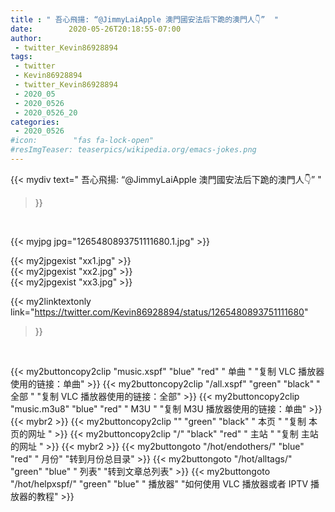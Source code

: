 ```yaml
---
title : " 吾心飛揚: “@JimmyLaiApple 澳門國安法后下跪的澳門人👇”  "
date:        2020-05-26T20:18:55-07:00
author:
 - twitter_Kevin86928894
tags:
 - twitter
 - Kevin86928894
 - twitter_Kevin86928894
 - 2020_05
 - 2020_0526
 - 2020_0526_20
categories:
 - 2020_0526
#icon:        "fas fa-lock-open"
#resImgTeaser: teaserpics/wikipedia.org/emacs-jokes.png
---
```


{{< mydiv text=" 吾心飛揚: “@JimmyLaiApple 澳門國安法后下跪的澳門人👇”  "
>}}
<br>


 {{< myjpg jpg="1265480893751111680.1.jpg" >}}<br> 

{{< my2jpgexist "xx1.jpg" >}}<br>
{{< my2jpgexist "xx2.jpg" >}}<br>
{{< my2jpgexist "xx3.jpg" >}}<br>


{{< my2linktextonly link="https://twitter.com/Kevin86928894/status/1265480893751111680"
>}}


<br>

{{< my2buttoncopy2clip "music.xspf"        "blue"   "red"    " 单曲 "  "复制 VLC 播放器使用的链接：单曲" >}} {{< my2buttoncopy2clip "/all.xspf"         "green"  "black"  " 全部 "  "复制 VLC 播放器使用的链接：全部" >}} {{< my2buttoncopy2clip "music.m3u8"        "blue"   "red"    " M3U  "    "复制 M3U 播放器使用的链接：单曲" >}} {{< mybr2 >}} {{< my2buttoncopy2clip ""                  "green"  "black"  " 本页 "    "复制 本页的网址 " >}} {{< my2buttoncopy2clip "/"                 "black"  "red"    " 主站 "    "复制 主站的网址 " >}} {{< mybr2 >}} {{< my2buttongoto      "/hot/endothers/"   "blue"   "red"    " 月份"   "转到月份总目录" >}} {{< my2buttongoto      "/hot/alltags/"     "green"  "blue"   " 列表"   "转到文章总列表" >}} {{< my2buttongoto      "/hot/helpxspf/"    "green"  "blue"   " 播放器" "如何使用 VLC 播放器或者 IPTV 播放器的教程" >}} 
